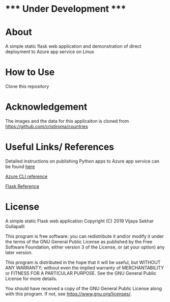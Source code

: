 # *** Under Development ***

# About
A simple static flask web application and demonstration of direct deployment to Azure app service on Linux

# How to Use
Clone this repository

# Acknowledgement
The images and the data for this applicaiton is cloned from
https://github.com/cristiroma/countries

# Useful Links/ References
Detailed instructions on publishing Python apps to Azure app service can be found [here](https://docs.microsoft.com/en-us/visualstudio/python/publishing-python-web-applications-to-azure-from-visual-studio?view=vs-2017)

[Azure CLI reference](https://docs.microsoft.com/en-us/cli/azure/reference-index?view=azure-cli-latest)

[Flask Reference](https://blog.miguelgrinberg.com/post/the-flask-mega-tutorial-part-i-hello-world)

# License

A simple static Flask web application
Copyright (C) 2019  Vijaya Sekhar Gullapalli

This program is free software: you can redistribute it and/or modify
it under the terms of the GNU General Public License as published by
the Free Software Foundation, either version 3 of the License, or
(at your option) any later version.

This program is distributed in the hope that it will be useful,
but WITHOUT ANY WARRANTY; without even the implied warranty of
MERCHANTABILITY or FITNESS FOR A PARTICULAR PURPOSE.  See the
GNU General Public License for more details.

You should have received a copy of the GNU General Public License
along with this program.  If not, see <https://www.gnu.org/licenses/>.